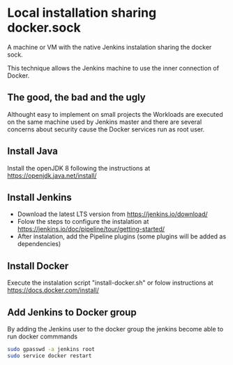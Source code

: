 # Local installation sharing docker.sock

A machine or VM with the native Jenkins instalation sharing the docker sock.

This technique allows the Jenkins machine to use the inner connection of Docker.

## The good, the bad and the ugly

Althought easy to implement on small projects the Workloads are executed on the same machine used by Jenkins master and there are several concerns about security cause the Docker services run as root user.

## Install Java

Install the openJDK 8 following the instructions at https://openjdk.java.net/install/

## Install Jenkins

- Download the latest LTS version from https://jenkins.io/download/
- Folow the steps to configure the instalation at https://jenkins.io/doc/pipeline/tour/getting-started/
- After instalation, add the Pipeline plugins (some plugins will be added as dependencies)

## Install Docker

Execute the instalation script "install-docker.sh" or folow instructions at https://docs.docker.com/install/

## Add Jenkins to Docker group

By adding the Jenkins user to the docker group the jenkins become able to run docker commmands

```sh
sudo gpasswd -a jenkins root
sudo service docker restart
```
